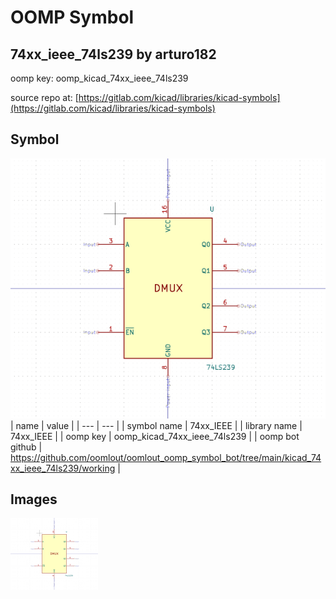 # OOMP Symbol  
## 74xx_ieee_74ls239  by arturo182  
  
oomp key: oomp_kicad_74xx_ieee_74ls239  
  
source repo at: [https://gitlab.com/kicad/libraries/kicad-symbols](https://gitlab.com/kicad/libraries/kicad-symbols)  
## Symbol  
  
[![working.png](working_600.png)](working.png)  
| name | value | 
| --- | --- | 
| symbol name | 74xx_IEEE | 
| library name | 74xx_IEEE | 
| oomp key | oomp_kicad_74xx_ieee_74ls239 | 
| oomp bot github | https://github.com/oomlout/oomlout_oomp_symbol_bot/tree/main/kicad_74xx_ieee_74ls239/working | 
## Images  
  
[![working.png](working_140.png)](working.png)  
